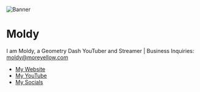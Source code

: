 ![Banner](https://pbs.twimg.com/profile_banners/1262828854630023168/1600378792/1500x500)

# Moldy

I am Moldy, a Geometry Dash YouTuber and Streamer | Business Inquiries: moldy@moreyellow.com

- [My Website](https://www.moldygd.com/)
- [My YouTube](https://www.youtube.com/@MoldyGD)
- [My Socials](https://bio.link/Moldy)
